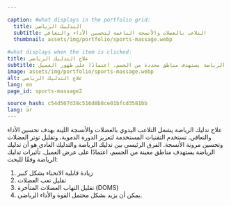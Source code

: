 ```yaml
---

caption: #what displays in the portfolio grid:
  title: التدليك الرياضي
  subtitle: التلاعب بالعضلات والأنسجة الناعمة لتحسين الأداء والتعافي
  thumbnail: assets/img/portfolio/sports-massage.webp
  
#what displays when the item is clicked:
title: علاج التدليك الرياضي
subtitle: تعني علاج مساج الرياضة تلاعب يدوي للعضلات والأنسجة اللينة بهدف تحسين الأداء والاسترداد. تستخدم التقنيات المستخدمة لتعزيز الدورة الدموية، وتقليل التوتر العضلي، وتحسين مرونة الأنسجة. الفارق الرئيسي لمساج الرياضة مقارنة بالمساج العادي هو أن مساج الرياضة يستهدف مناطق محددة من الجسم، اعتمادًا على ظهور العميل.
image: assets/img/portfolio/sports-massage.webp
alt: علاج التدليك الرياضي
lang: en
page_id: sports-massage2

source_hash: c54d507d38c516d8b8ce01bfcd3581bb
lang: ar
---
```

علاج تدليك الرياضة يشمل التلاعب اليدوي بالعضلات والأنسجة اللينة بهدف تحسين الأداء والتعافي. تستخدم التقنيات المستخدمة لتعزيز الدورة الدموية، وتقليل توتر العضلات وتحسين مرونة الأنسجة. الفرق الرئيسي بين تدليك الرياضة والتدليك العادي هو أن تدليك الرياضة يستهدف مناطق معينة من الجسم، اعتمادًا على عرض العميل.
تأثيرات تدليك الرياضة وفقًا للبحث:
1. زيادة قابلية الانحناء بشكل كبير  
2. تقليل تعب العضلات  
3. تقليل التهاب العضلات المتأخرة (DOMS)  
4. يمكن أن يزيد بشكل محتمل القوة والأداء الرياضي.